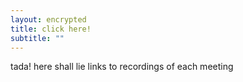 ```yaml
---
layout: encrypted
title: click here!
subtitle: ""
---
```


tada! here shall lie links to recordings of each meeting
